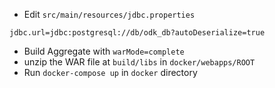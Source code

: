 - Edit `src/main/resources/jdbc.properties`
```properties
jdbc.url=jdbc:postgresql://db/odk_db?autoDeserialize=true
```
- Build Aggregate with `warMode=complete`
- unzip the WAR file at `build/libs` in `docker/webapps/ROOT`
- Run `docker-compose up` in `docker` directory
